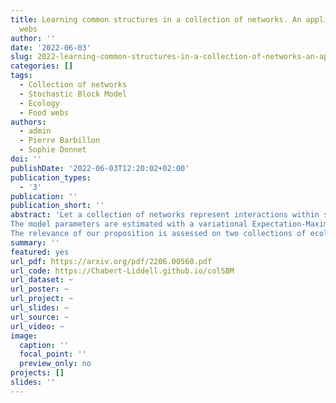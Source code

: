 ```yaml
---
title: Learning common structures in a collection of networks. An application to food
  webs
author: ''
date: '2022-06-03'
slug: 2022-learning-common-structures-in-a-collection-of-networks-an-application-to-food-webs
categories: []
tags:
  - Collection of networks
  - Stochastic Block Model
  - Ecology
  - Food webs
authors: 
  - admin
  - Pierre Barbillon
  - Sophie Donnet
doi: ''
publishDate: '2022-06-03T12:20:02+02:00'
publication_types:
  - '3'
publication: ''
publication_short: ''
abstract: 'Let a collection of networks represent interactions within several (social or ecological) systems. Two main issues arise: identifying similarities between the topological structures of the networks or clustering the networks according to the similarities in their structures. We tackle these two questions with a probabilistic model based approach. We propose an extension of the Stochastic Block Model (SBM) adapted to the joint modeling of a collection of networks. The networks in the collection are assumed to be independent realizations of SBMs. The common connectivity structure is imposed through the equality of some parameters.
The model parameters are estimated with a variational Expectation-Maximization (EM) algorithm. We derive an ad-hoc penalized likelihood criterion to select the number of blocks and to assess the adequacy of the consensus found between the structures of the different networks. This same criterion can also be used to cluster networks on the basis of their connectivity structure. It thus provides a partition of the collection into subsets of structurally homogeneous networks.
The relevance of our proposition is assessed on two collections of ecological networks. First, an application to three stream food webs reveals the homogeneity of their structures and the correspondence between groups of species in different ecosystems playing equivalent ecological roles. Moreover, the joint analysis allows a finer analysis of the structure of smaller networks. Second, we cluster 67 food webs according to their connectivity structures and demonstrate that five mesoscale structures are sufficient to describe this collection. '
summary: ''
featured: yes
url_pdf: https://arxiv.org/pdf/2206.00560.pdf
url_code: https://Chabert-Liddell.github.io/colSBM
url_dataset: ~
url_poster: ~
url_project: ~
url_slides: ~
url_source: ~
url_video: ~
image:
  caption: ''
  focal_point: ''
  preview_only: no
projects: []
slides: ''
---
```

